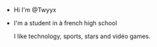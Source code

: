 - Hi I'm @Twyyx
- I'm a student in à french high school
  
  I like technology, sports, stars and vidéo games.

  
  
